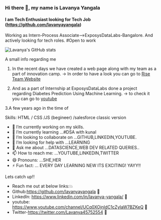 <!-- **lavanyayangala/lavanyayangala** is a ✨ _special_ ✨ repository because its `README.md` (this file) appears on your GitHub profile. -->

<!-- Here are some ideas to get you started: -->

### Hi there 👋, my name is Lavanya Yangala
#### I am Tech Enthusiast looking for Tech Job   (https://github.com/lavanyayangala)

Working as Intern-Process Associate-->ExposysDataLabs-Bangalore.
And actively looking for tech roles.
#Open to work

<!-- [![Lavanya's GitHub stats](https://github-readme-stats.vercel.app/api?username=lavanyayangala)](https://github.com/anuraghazra/github-readme-stats) -->

![Lavanya's GitHub stats](https://github-readme-stats.vercel.app/api?username=lavanyayangala&theme=radical&show_icons=true)


A small info regarding me 

1. In the recent days we have created a web page along with my team as a part of innovation camp.
 ->  In order to have a look you can go to <a href="shorturl.at/jAL18">Rise Team Website</a>

2. And as a part of Internship at ExposysDataLabs done a project regarding Diabetes Prediction Using Machine Learning.
-> to check it you can go to <a href="shorturl.at/cmnE4">youtube</a> 

3.A few years ago in the time of 

Skills: HTML / CSS /JS (begineer) /salesforce classic version

- 🔭 I’m currently working on my skills. 
- 🌱 I’m currently learning ...#DSA with kunal
- 👯 I’m looking to collaborate on ...GITHUB,LINKEDIN,YOUTUBE.
- 🤔 I’m looking for help with ...LEARNING
- 💬 Ask me about ...DATASCIENCE,WEB DEV RELATED QUERIES..
- 📫 How to reach me: ...YOUTUBE,LINKEDIN,TWITTER
- 😄 Pronouns: ...SHE,HER
- ⚡ Fun fact: ...  EVERY DAY LEARNING NEW ITS EXCITING! YAYY!!

Lets catch up!!
- Reach me out at below links:💥
- Github:https://github.com/lavanyayangala 🙋
- LinkedIn: https://www.linkedin.com/in/lavanya-yangala/ 👸
- youtube: https://www.youtube.com/channel/UCq0XOjnIdC1cZyIaW7BZKeQ 💬
- Twitter-https://twitter.com/Lavanya45752554 💬
